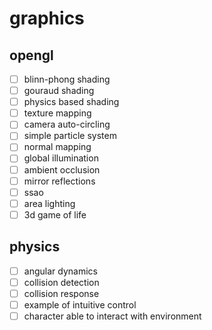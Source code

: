 # graphics
## opengl
- [ ] blinn-phong shading
- [ ] gouraud shading
- [ ] physics based shading
- [ ] texture mapping
- [ ] camera auto-circling
- [ ] simple particle system
- [ ] normal mapping
- [ ] global illumination
- [ ] ambient occlusion
- [ ] mirror reflections
- [ ] ssao
- [ ] area lighting
- [ ] 3d game of life

## physics
- [ ] angular dynamics
- [ ] collision detection
- [ ] collision response
- [ ] example of intuitive control
- [ ] character able to interact with environment
